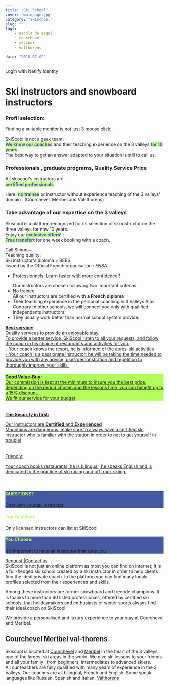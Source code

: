 ```yaml
---
title: "Ski School"
cover: "mainpage.jpg"
category: "skischool"
slug: ""
tags:
    - escola de esqui
    - courchevel
    - meribel
    - valthorens

date: "2018-07-02"
---
```



  <div data-netlify-identity-button>Login with Netlify Identity</div>

# Ski instructors and snowboard instructors

<div class="md-grid md-grid--no-spacing md-cell--middle">

<div class="md-paper md-paper--1 md-grid md-cell md-cell--4 md-cell--8-tablet">
<imgtest data="guide.png" height="75" width="200px" directory="pages" alt="Courchevel"></imgtest>
<div class="md-block-centered md-cell--6-tablet">
 <h3>Profil selection:</h3>
  <p>Finding a suitable monitor is not just 3 mouse click;</p> <p>SkiScool is not a geek team.<br> <b style="color:#3f51b5;background-color:#ccff90">We know our coaches</b> and their teaching experience on the 3 valleys <b style="color:#3f51b5;background-color:#ccff90">for 10 years</b>. <br>The best way to get an answer adapted to your situation is still to call us.</p>
  </div>
</div>
 

<div class="md-paper md-paper--1 md-grid md-cell md-cell--4 md-cell--8-tablet">
 <imgtest data="certified.png" height="75" width="200px" directory="pages" alt="Courchevel"></imgtest>
 <div class="md-block-centered md-cell--6-tablet">
<h3>Professionals , graduate programs, Quality Service Price</h3>
 <p>All skiscool's instructors are <br><b style="color:#3f51b5;background-color:#ccff90">certified professionals</b></p>
 <p>Here, <b style="color:#3f51b5;background-color:#ccff90">no trainee</b> or instructor without experience teaching of the 3 valleys' domain .  (Courchevel, Méribel and Val-thorens)</p>
</div>
</div>
 

<div class="md-paper md-paper--1 md-grid md-cell md-cell--4 md-cell--8-tablet">
  <imgtest data="years-experience.png" height="75" width="200px" directory="pages" alt="Courchevel"></imgtest>
<div class="md-block-centered md-cell--6-tablet">
  <h3>Take advantage of our expertise on the 3 valleys</h3> <p>Skiscool is a platform recognized for its selection of ski instructor on the three valleys for now 10 years.<br> Enjoy our <b style="color:#3f51b5;background-color:#ccff90">exclusive offers</b>! :<br> <b style="color:#3f51b5;background-color:#ccff90">Free transfert</b> for one week booking with a coach.</p>
  </div> 
</div> 

<div class="md-grid md-grid--no-spacing md-cell--middle">
 <div style="flex-direction: column;width: 120px;" class="md-paper md-paper--1 md-grid md-cell md-cell--8">Call Simon<a href="tel:France+33675505209" class=" h2 black"><button type="button" class="md-btn md-pointer--hover">
 <div class="mr1 fa-stack-big">
 <i class="fa fa-circle fa-stack-8x gray" style="color: rgb(178, 255, 89);"></i><i class="fa fa-phone fa-stack-4x navy"></i></div></button></a>
 </div>
</div>


<div style="flex-direction: column;" class="md-grid md-cell md-cell--12">
<a title="La qualité d'enseignement" style="display: flex; flex-direction: row;">
<imgtest data="certified.png" height="75" width="300px" directory="pages" alt="Courchevel"></imgtest>
<div>
<span>
Teaching quality: <br>Ski instructor's diploma = BEES <br>
<span classname="h6"> Issued by the Official French organisation :  <em>ENSA</em></span><i class="fa fa-question-circle-o"></i></span>
<ul><li>Professionnels: Learn faster with more confidence!!</li> </ul>
<ul>Our instructors are chosen following two important criterias:
<li>No trainee: <br>All our instructors are certified with <b>a French diploma</b></li>
<li>Their teaching experience in the personal coaching in 3 Valleys Alps. Contrary to other schools, we will connect you only with qualified independants instructors. </li>
<li>They usually work better than normal school system provide</b>.</li>
</div>
</a>
</div>

<div style="flex-direction: column;padding-bottom: 4%;" class="md-grid md-cell md-cell--12">
<a title="Service" href="/L_ecole_de_ski/" style="display: flex; flex-direction: row;">
<span><b>Best service:</b><br> Quality services to provide an enjoyable stay.<i class="fa fa-question-circle-o"></i><br/> To provide a better service, SkiScool listen to all your requests, and follow the coach in his choice of restaurants and activities for you.<br/> - Your coach knows the resort, he is informed of the après-ski activities <br/>- Your coach is a passionate instructor: he will be taking the time needed to provide you with any advice, uses demonstration and repetition to thoroughly improve your skills.</b></span>
<imgtest data="lm-pistes.jpg" height="75" width="300px" directory="pages" alt="service client" coverclassname="md-paper md-paper--1"></imgtest>
</a>
</div> 

<div style="flex-direction: column;" class="md-grid md-paper md-paper--2 md-cell md-cell--6 md-cell--middle">
<a title="Price/Quality" href="/Articles/" style="display: flex; flex-direction: row; background-color:rgb(178, 255, 89)">
<span><b>Good Value-Buy:</b><i class="fa fa-question-circle-o"></i><br> Our commission is kept at the minimum to insure you the best price, depending on the period chosen and the lessons time, you can benefit up to a 15% discount.<br> We fit our service for your budget</span>
</a>
</div>

<div style="flex-direction: column;padding-top: 4%;padding-bottom: 4%;" class="md-grid md-cell md-cell--12">
<a title="Security" href="/Chalets/" style="display: flex; flex-direction: row;">
<span>
<p><b>The Security in first:<i class="fa fa-question-circle-o"></i></b></p>
<p>Our instructors are <b>Certified</b> and <b>Experienced</b><br/> Mountains are dangerous, make sure to always have a certified ski instructor who is familiar with the station in order to not to get yourself in trouble! </p></span>
<imgtest data="helico.jpg" height="75" width="300px" directory="pages" alt="Sécurité" coverclassname="md-paper md-paper--1"></imgtest> 
</a>
</div>

<div style="flex-direction: column;padding-bottom: 4%;" class="md-grid md-cell md-cell--12">
<a title="Convivial:" href="/Hotels/" style="display: flex; flex-direction: row;">
<span>Friendly:<i class="fa fa-question-circle-o"></i> 
<p>Your coach books restaurants, he is bilingual, he speaks English and is dedicated to the practice of ski racing and off track skiing.</p></span>
<imgtest data="years-experience.png" height="75" width="300px" directory="pages" alt="Courchevel"></imgtest></div>
</a>
</div>

<div style="flex-direction: column" class="md-grid md-cell md-cell--12">
<reactfb language="fr" newDivName="sel" appId="562112907171338" type="post" desc="Private ski instructor courchevel 1850 Dubai - courchevel"/></reactfb>
</div>



<div class="md-grid md-grid--no-spacing md-cell--middle">
<div id="questions" style="flex: 1;background-color: rgb(66, 88, 161); flex-direction: column;" class="md-paper md-paper--1 md-grid md-cell md-cell--4"><imgtest data="envelope.jpg" maxwidth="200px" class="boxshad rounded bg-white"  height="75" directory="pages" alt="Courchevel"></imgtest>
<h4 style="color: rgb(178, 255, 89);">QUESTIONS?</h4><p>Chat with your ski instructor</p></div>

<div id="topQualification" style="flex: 1; flex-direction: column;" class="md-paper md-paper--1 md-grid md-cell md-cell--4">
  <imgtest data="shield.png" maxwidth="200px" class="boxshad rounded bg-white"  height="75" directory="pages" alt="Courchevel"></imgtest>
<h4 style="color: rgb(178, 255, 89);">Top Qualified:</h4><p>Only licensed instructors can list at SkiScool</p></div>

<div id="thumbsUp" style="flex: 1; background-color: rgb(66, 88, 161);flex-direction: column;" class="md-paper md-paper--1 md-grid md-cell md-cell--4">
  <imgtest data="thumbs.jpg" maxwidth="200px" class="boxshad rounded bg-white"  height="75" directory="pages" alt="Courchevel"></imgtest>
<h4 style="color: rgb(178, 255, 89);">You Choose:</h4>
<p>It's important to have an instructor that suits you</p>
</div>

</div>


<div style="flex: 1; flex-direction: row;justify-content: center;" class="md-paper md-paper--1 md-grid md-cell md-cell--4">
<a class="emailrot silver" href="mailto:simon@skiscool.com?subject=question">Request:</a><span class="px2">|</span><a class="emailrot silver" href="mailto:simon@skiscool.com?subject=contact">Contact us</a>
</div>

<div class="md-paper">
SkiScool is not just an online platform as most you can find on internet; It is a full-fledged ski school created by a ski instructor in order to help clients find the ideal private coach. In the platform you can find many locals profiles selected from their experiences and skills. 

Among these instructors are former snowboard and freeride champions. It is thanks to more than 40 listed professionals, offered by certified ski schools, that holidaymakers and enthusiasts of winter sports always find their ideal coach on SkiScool. 

We provide a personalised and luxury experience to your stay at Courchevel and Meribel.
</div>

## Courchevel Meribel val-thorens

Skiscool is located at <a href='Map/Courchevel' title='Courchevel'>Courchevel</a> and <a href='Map/Meribel' title='Meribel'>Meribel</a> in the heart of the 3 valleys, one of the largest ski areas in the world. We give ski lessons to your friends and all your family , from beginners, intermediates to advanced skiers.  
All our teachers are fully qualified with many years of experience in the 3 Valleys. 
Our coaches are all bilingual, French and English. Some speak languages like Russian, Spanish and Italian. <a href='Map/Valthorens' title='Valthorens'>Valthorens</a>


